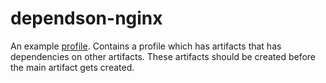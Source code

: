 # dependson-nginx
An example [profile](https://github.com/weaveworks/profiles). Contains a profile which has artifacts that has dependencies on other artifacts. These artifacts should be created before the main artifact gets created.
